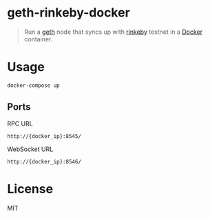 # geth-rinkeby-docker

> Run a [geth](https://github.com/ethereum/go-ethereum) node that syncs up with [rinkeby](https://www.rinkeby.io/) testnet in a [Docker](https://www.docker.com/) container.

# Usage

```bash
docker-compose up
```

## Ports

RPC URL

```
http://{docker_ip}:8545/
```

WebSocket URL

```
http://{docker_ip}:8546/
```

# License

MIT
